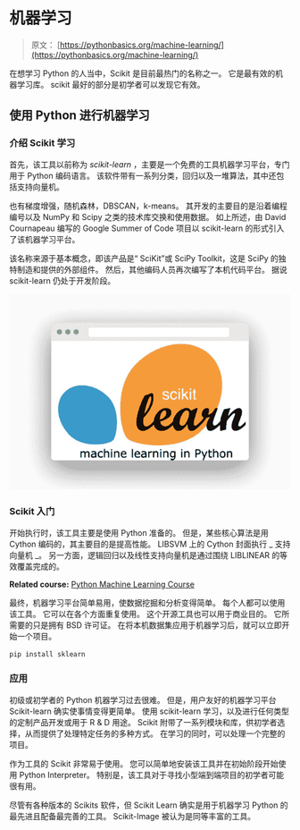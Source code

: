 # 机器学习

> 原文： [https://pythonbasics.org/machine-learning/](https://pythonbasics.org/machine-learning/)

在想学习 Python 的人当中，Scikit 是目前最热门的名称之一。 它是最有效的机器学习库。 scikit 最好的部分是初学者可以发现它有效。



## 使用 Python 进行机器学习

### 介绍 Scikit 学习

首先，该工具以前称为 _scikit-learn_ ，主要是一个免费的工具机器学习平台，专门用于 Python 编码语言。 该软件带有一系列分类，回归以及一堆算法，其中还包括支持向量机。

也有梯度增强，随机森林，DBSCAN，k-means。 其开发的主要目的是沿着编程编号以及 NumPy 和 Scipy 之类的技术库交换和使用数据。 如上所述，由 David Cournapeau 编写的 Google Summer of Code 项目以 scikit-learn 的形式引入了该机器学习平台。

该名称来源于基本概念，即该产品是“ SciKit”或 SciPy Toolkit，这是 SciPy 的独特制造和提供的外部组件。 然后，其他编码人员再次编写了本机代码平台。 据说 scikit-learn 仍处于开发阶段。

![sklearn machine learning python](img/fd8e8017293a8080614eefedfdc5c6b2.jpg)

### Scikit 入门

开始执行时，该工具主要是使用 Python 准备的。 但是，某些核心算法是用 Cython 编码的，其主要目的是提高性能。 LIBSVM 上的 Cython 封面执行 _ 支持向量机 _。 另一方面，逻辑回归以及线性支持向量机是通过围绕 LIBLINEAR 的等效覆盖完成的。

**Related course:** [Python Machine Learning Course](https://gum.co/MnRYU)

最终，机器学习平台简单易用，使数据挖掘和分析变得简单。 每个人都可以使用该工具。 它可以在各个方面重复使用。 这个开源工具也可以用于商业目的。 它所需要的只是拥有 BSD 许可证。 在将本机数据集应用于机器学习后，就可以立即开始一个项目。

```py
pip install sklearn

```

### 应用

初级或初学者的 Python 机器学习过去很难。 但是，用户友好的机器学习平台 Scikit-learn 确实使事情变得更简单。 使用 scikit-learn 学习，以及进行任何类型的定制产品开发或用于 R & D 用途。 Scikit 附带了一系列模块和库，供初学者选择，从而提供了处理特定任务的多种方式。 在学习的同时，可以处理一个完整的项目。

作为工具的 Scikit 非常易于使用。 您可以简单地安装该工具并在初始阶段开始使用 Python Interpreter。 特别是，该工具对于寻找小型端到端项目的初学者可能很有用。

尽管有各种版本的 Scikits 软件，但 Scikit Learn 确实是用于机器学习 Python 的最先进且配备最完善的工具。 Scikit-Image 被认为是同等丰富的工具。